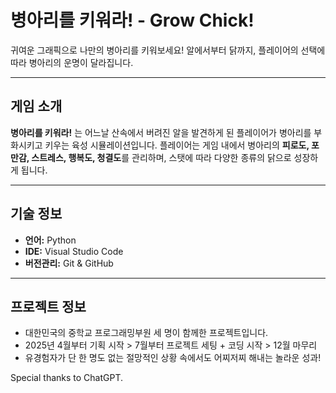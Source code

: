 
# 병아리를 키워라! - Grow Chick!

귀여운 그래픽으로 나만의 병아리를 키워보세요!
알에서부터 닭까지, 플레이어의 선택에 따라 병아리의 운명이 달라집니다.

---

## 게임 소개

**병아리를 키워라!** 는 어느날 산속에서 버려진 알을 발견하게 된 플레이어가 병아리를 부화시키고 키우는 육성 시뮬레이션입니다.
플레이어는 게임 내에서 병아리의 **피로도, 포만감, 스트레스, 행복도, 청결도**를 관리하며, 스탯에 따라 다양한 종류의 닭으로 성장하게 됩니다.

---

## 기술 정보

- **언어:** Python
- **IDE:** Visual Studio Code 
- **버전관리:** Git & GitHub

---

## 프로젝트 정보

- 대한민국의 중학교 프로그래밍부원 세 명이 함께한 프로젝트입니다.
- 2025년 4월부터 기획 시작 > 7월부터 프로젝트 세팅 + 코딩 시작 > 12월 마무리
- 유경험자가 단 한 명도 없는 절망적인 상황 속에서도 어찌저찌 해내는 놀라운 성과!

Special thanks to ChatGPT.